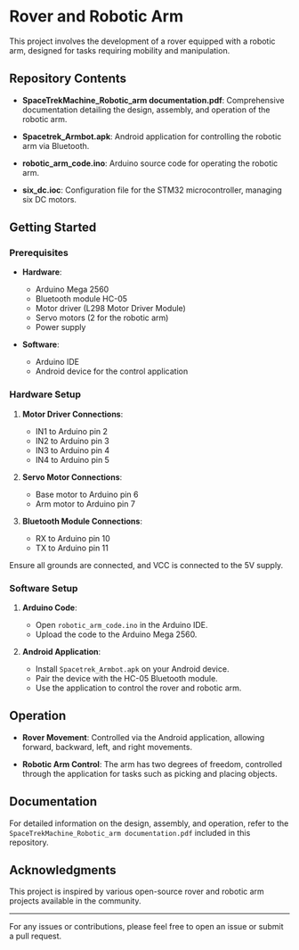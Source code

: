 

# Rover and Robotic Arm

This project involves the development of a rover equipped with a robotic arm, designed for tasks requiring mobility and manipulation.

## Repository Contents

- **SpaceTrekMachine_Robotic_arm documentation.pdf**: Comprehensive documentation detailing the design, assembly, and operation of the robotic arm.

- **Spacetrek_Armbot.apk**: Android application for controlling the robotic arm via Bluetooth.

- **robotic_arm_code.ino**: Arduino source code for operating the robotic arm.

- **six_dc.ioc**: Configuration file for the STM32 microcontroller, managing six DC motors.

## Getting Started

### Prerequisites

- **Hardware**:
  - Arduino Mega 2560
  - Bluetooth module HC-05
  - Motor driver (L298 Motor Driver Module)
  - Servo motors (2 for the robotic arm)
  - Power supply

- **Software**:
  - Arduino IDE
  - Android device for the control application

### Hardware Setup

1. **Motor Driver Connections**:
   - IN1 to Arduino pin 2
   - IN2 to Arduino pin 3
   - IN3 to Arduino pin 4
   - IN4 to Arduino pin 5

2. **Servo Motor Connections**:
   - Base motor to Arduino pin 6
   - Arm motor to Arduino pin 7

3. **Bluetooth Module Connections**:
   - RX to Arduino pin 10
   - TX to Arduino pin 11

Ensure all grounds are connected, and VCC is connected to the 5V supply.

### Software Setup

1. **Arduino Code**:
   - Open `robotic_arm_code.ino` in the Arduino IDE.
   - Upload the code to the Arduino Mega 2560.

2. **Android Application**:
   - Install `Spacetrek_Armbot.apk` on your Android device.
   - Pair the device with the HC-05 Bluetooth module.
   - Use the application to control the rover and robotic arm.

## Operation

- **Rover Movement**: Controlled via the Android application, allowing forward, backward, left, and right movements.

- **Robotic Arm Control**: The arm has two degrees of freedom, controlled through the application for tasks such as picking and placing objects.

## Documentation

For detailed information on the design, assembly, and operation, refer to the `SpaceTrekMachine_Robotic_arm documentation.pdf` included in this repository.

## Acknowledgments

This project is inspired by various open-source rover and robotic arm projects available in the community.



---

For any issues or contributions, please feel free to open an issue or submit a pull request. 
